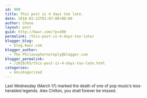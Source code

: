 ```yaml
---
id: 490
title: This post is 4 days too late.
date: 2010-03-22T01:07:00+00:00
author: Chase
layout: post
guid: http://kwur.com/?p=490
permalink: /this-post-is-4-days-too-late/
blogger_blog:
  - blog.kwur.com
blogger_author:
  - The Philosophernoreply@blogger.com
blogger_permalink:
  - /2010/03/this-post-is-4-days-too-late.html
categories:
  - Uncategorized
---
```

<div class="pf-content">
  <p>
    <span class="Apple-style-span" style="font-size: small;">Last Wednesday (March 17) marked the death of one of pop music’s less-heralded legends. Alex Chilton, you shall forever be missed.</span>
  </p>
  
  <div>
    <span class="Apple-style-span" style="font-size: small;"><br /></span>
  </div>
  
  <div>
    <span class="Apple-style-span" style="font-size: small;"></span>
  </div>
</div>